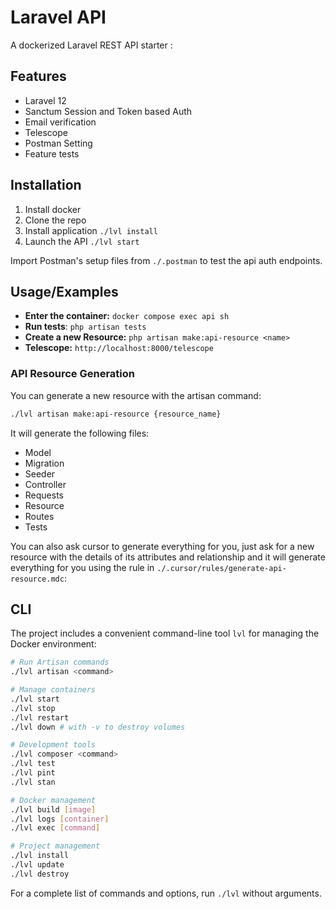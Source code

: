 # Laravel API

A dockerized Laravel REST API starter :

## Features

- Laravel 12
- Sanctum Session and Token based Auth
- Email verification
- Telescope
- Postman Setting
- Feature tests

## Installation

1. Install docker
2. Clone the repo
3. Install application `./lvl install`
4. Launch the API `./lvl start`

Import Postman's setup files from `./.postman` to test the api auth endpoints.

## Usage/Examples

- **Enter the container:** `docker compose exec api sh`
- **Run tests**: `php artisan tests`
- **Create a new Resource:** `php artisan make:api-resource <name>`
- **Telescope:** `http://localhost:8000/telescope`

### API Resource Generation

You can generate a new resource with the artisan command:

```bash
./lvl artisan make:api-resource {resource_name}
```

It will generate the following files:

- Model
- Migration
- Seeder
- Controller
- Requests
- Resource
- Routes
- Tests

You can also ask cursor to generate everything for you, just ask for a new resource with the details of its attributes and relationship and it will generate everything for you using the rule in `./.cursor/rules/generate-api-resource.mdc`:

## CLI

The project includes a convenient command-line tool `lvl` for managing the Docker environment:

```bash
# Run Artisan commands
./lvl artisan <command>

# Manage containers
./lvl start
./lvl stop
./lvl restart
./lvl down # with -v to destroy volumes

# Development tools
./lvl composer <command>
./lvl test
./lvl pint
./lvl stan

# Docker management
./lvl build [image]
./lvl logs [container]
./lvl exec [command]

# Project management
./lvl install
./lvl update
./lvl destroy
```

For a complete list of commands and options, run `./lvl` without arguments.
